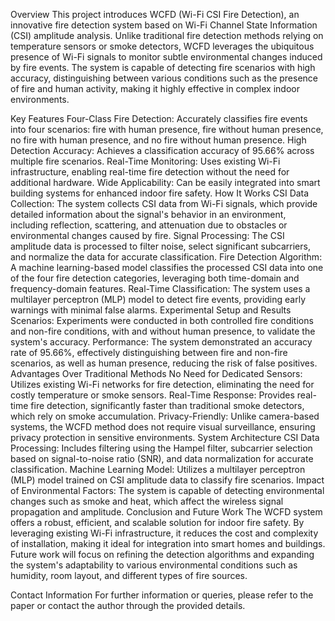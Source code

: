 Overview
This project introduces WCFD (Wi-Fi CSI Fire Detection), an innovative fire detection system based on Wi-Fi Channel State Information (CSI) amplitude analysis. Unlike traditional fire detection methods relying on temperature sensors or smoke detectors, WCFD leverages the ubiquitous presence of Wi-Fi signals to monitor subtle environmental changes induced by fire events. The system is capable of detecting fire scenarios with high accuracy, distinguishing between various conditions such as the presence of fire and human activity, making it highly effective in complex indoor environments.

Key Features
Four-Class Fire Detection: Accurately classifies fire events into four scenarios: fire with human presence, fire without human presence, no fire with human presence, and no fire without human presence.
High Detection Accuracy: Achieves a classification accuracy of 95.66% across multiple fire scenarios.
Real-Time Monitoring: Uses existing Wi-Fi infrastructure, enabling real-time fire detection without the need for additional hardware.
Wide Applicability: Can be easily integrated into smart building systems for enhanced indoor fire safety.
How It Works
CSI Data Collection: The system collects CSI data from Wi-Fi signals, which provide detailed information about the signal's behavior in an environment, including reflection, scattering, and attenuation due to obstacles or environmental changes caused by fire.
Signal Processing: The CSI amplitude data is processed to filter noise, select significant subcarriers, and normalize the data for accurate classification.
Fire Detection Algorithm: A machine learning-based model classifies the processed CSI data into one of the four fire detection categories, leveraging both time-domain and frequency-domain features.
Real-Time Classification: The system uses a multilayer perceptron (MLP) model to detect fire events, providing early warnings with minimal false alarms.
Experimental Setup and Results
Scenarios: Experiments were conducted in both controlled fire conditions and non-fire conditions, with and without human presence, to validate the system's accuracy.
Performance: The system demonstrated an accuracy rate of 95.66%, effectively distinguishing between fire and non-fire scenarios, as well as human presence, reducing the risk of false positives.
Advantages Over Traditional Methods
No Need for Dedicated Sensors: Utilizes existing Wi-Fi networks for fire detection, eliminating the need for costly temperature or smoke sensors.
Real-Time Response: Provides real-time fire detection, significantly faster than traditional smoke detectors, which rely on smoke accumulation.
Privacy-Friendly: Unlike camera-based systems, the WCFD method does not require visual surveillance, ensuring privacy protection in sensitive environments.
System Architecture
CSI Data Processing: Includes filtering using the Hampel filter, subcarrier selection based on signal-to-noise ratio (SNR), and data normalization for accurate classification.
Machine Learning Model: Utilizes a multilayer perceptron (MLP) model trained on CSI amplitude data to classify fire scenarios.
Impact of Environmental Factors: The system is capable of detecting environmental changes such as smoke and heat, which affect the wireless signal propagation and amplitude.
Conclusion and Future Work
The WCFD system offers a robust, efficient, and scalable solution for indoor fire safety. By leveraging existing Wi-Fi infrastructure, it reduces the cost and complexity of installation, making it ideal for integration into smart homes and buildings. Future work will focus on refining the detection algorithms and expanding the system's adaptability to various environmental conditions such as humidity, room layout, and different types of fire sources.

Contact Information
For further information or queries, please refer to the paper or contact the author through the provided details.

